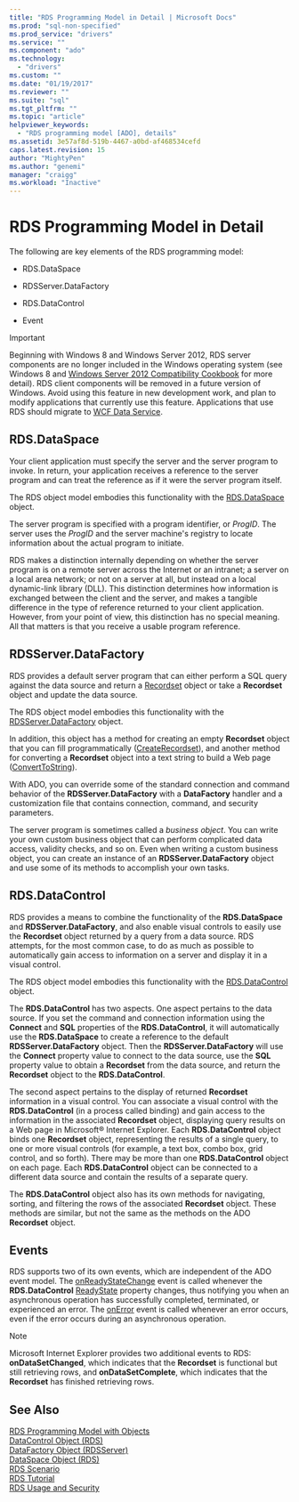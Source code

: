 ```yaml
---
title: "RDS Programming Model in Detail | Microsoft Docs"
ms.prod: "sql-non-specified"
ms.prod_service: "drivers"
ms.service: ""
ms.component: "ado"
ms.technology:
  - "drivers"
ms.custom: ""
ms.date: "01/19/2017"
ms.reviewer: ""
ms.suite: "sql"
ms.tgt_pltfrm: ""
ms.topic: "article"
helpviewer_keywords: 
  - "RDS programming model [ADO], details"
ms.assetid: 3e57af8d-519b-4467-a0bd-af468534cefd
caps.latest.revision: 15
author: "MightyPen"
ms.author: "genemi"
manager: "craigg"
ms.workload: "Inactive"
---
```

# RDS Programming Model in Detail
The following are key elements of the RDS programming model:  
  
-   RDS.DataSpace  
  
-   RDSServer.DataFactory  
  
-   RDS.DataControl  
  
-   Event  
  
> [!IMPORTANT]
>  Beginning with Windows 8 and Windows Server 2012, RDS server components are no longer included in the Windows operating system (see Windows 8 and [Windows Server 2012 Compatibility Cookbook](https://www.microsoft.com/en-us/download/details.aspx?id=27416) for more detail). RDS client components will be removed in a future version of Windows. Avoid using this feature in new development work, and plan to modify applications that currently use this feature. Applications that use RDS should migrate to [WCF Data Service](http://go.microsoft.com/fwlink/?LinkId=199565).  
  
## RDS.DataSpace  
 Your client application must specify the server and the server program to invoke. In return, your application receives a reference to the server program and can treat the reference as if it were the server program itself.  
  
 The RDS object model embodies this functionality with the [RDS.DataSpace](../../../ado/reference/rds-api/dataspace-object-rds.md) object.  
  
 The server program is specified with a program identifier, or *ProgID*. The server uses the *ProgID* and the server machine's registry to locate information about the actual program to initiate.  
  
 RDS makes a distinction internally depending on whether the server program is on a remote server across the Internet or an intranet; a server on a local area network; or not on a server at all, but instead on a local dynamic-link library (DLL). This distinction determines how information is exchanged between the client and the server, and makes a tangible difference in the type of reference returned to your client application. However, from your point of view, this distinction has no special meaning. All that matters is that you receive a usable program reference.  
  
## RDSServer.DataFactory  
 RDS provides a default server program that can either perform a SQL query against the data source and return a [Recordset](../../../ado/reference/ado-api/recordset-object-ado.md) object or take a **Recordset** object and update the data source.  
  
 The RDS object model embodies this functionality with the [RDSServer.DataFactory](../../../ado/reference/rds-api/datafactory-object-rdsserver.md) object.  
  
 In addition, this object has a method for creating an empty **Recordset** object that you can fill programmatically ([CreateRecordset](../../../ado/reference/rds-api/createrecordset-method-rds.md)), and another method for converting a **Recordset** object into a text string to build a Web page ([ConvertToString](../../../ado/reference/rds-api/converttostring-method-rds.md)).  
  
 With ADO, you can override some of the standard connection and command behavior of the **RDSServer.DataFactory** with a **DataFactory** handler and a customization file that contains connection, command, and security parameters.  
  
 The server program is sometimes called a *business object*. You can write your own custom business object that can perform complicated data access, validity checks, and so on. Even when writing a custom business object, you can create an instance of an **RDSServer.DataFactory** object and use some of its methods to accomplish your own tasks.  
  
## RDS.DataControl  
 RDS provides a means to combine the functionality of the **RDS.DataSpace** and **RDSServer.DataFactory**, and also enable visual controls to easily use the **Recordset** object returned by a query from a data source. RDS attempts, for the most common case, to do as much as possible to automatically gain access to information on a server and display it in a visual control.  
  
 The RDS object model embodies this functionality with the [RDS.DataControl](../../../ado/reference/rds-api/datacontrol-object-rds.md) object.  
  
 The **RDS.DataControl** has two aspects. One aspect pertains to the data source. If you set the command and connection information using the **Connect** and **SQL** properties of the **RDS.DataControl**, it will automatically use the **RDS.DataSpace** to create a reference to the default **RDSServer.DataFactory** object. Then the **RDSServer.DataFactory** will use the **Connect** property value to connect to the data source, use the **SQL** property value to obtain a **Recordset** from the data source, and return the **Recordset** object to the **RDS.DataControl**.  
  
 The second aspect pertains to the display of returned **Recordset** information in a visual control. You can associate a visual control with the **RDS.DataControl** (in a process called binding) and gain access to the information in the associated **Recordset** object, displaying query results on a Web page in Microsoft® Internet Explorer. Each **RDS.DataControl** object binds one **Recordset** object, representing the results of a single query, to one or more visual controls (for example, a text box, combo box, grid control, and so forth). There may be more than one **RDS.DataControl** object on each page. Each **RDS.DataControl** object can be connected to a different data source and contain the results of a separate query.  
  
 The **RDS.DataControl** object also has its own methods for navigating, sorting, and filtering the rows of the associated **Recordset** object. These methods are similar, but not the same as the methods on the ADO **Recordset** object.  
  
## Events  
 RDS supports two of its own events, which are independent of the ADO event model. The [onReadyStateChange](../../../ado/reference/rds-api/onreadystatechange-event-rds.md) event is called whenever the **RDS.DataControl** [ReadyState](../../../ado/reference/rds-api/readystate-property-rds.md) property changes, thus notifying you when an asynchronous operation has successfully completed, terminated, or experienced an error. The [onError](../../../ado/reference/rds-api/onerror-event-rds.md) event is called whenever an error occurs, even if the error occurs during an asynchronous operation.  
  
> [!NOTE]
>  Microsoft Internet Explorer provides two additional events to RDS: **onDataSetChanged**, which indicates that the **Recordset** is functional but still retrieving rows, and **onDataSetComplete**, which indicates that the **Recordset** has finished retrieving rows.  
  
## See Also  
 [RDS Programming Model with Objects](../../../ado/guide/remote-data-service/rds-programming-model-with-objects.md)   
 [DataControl Object (RDS)](../../../ado/reference/rds-api/datacontrol-object-rds.md)   
 [DataFactory Object (RDSServer)](../../../ado/reference/rds-api/datafactory-object-rdsserver.md)   
 [DataSpace Object (RDS)](../../../ado/reference/rds-api/dataspace-object-rds.md)   
 [RDS Scenario](../../../ado/guide/remote-data-service/rds-scenario.md)   
 [RDS Tutorial](../../../ado/guide/remote-data-service/rds-tutorial.md)   
 [RDS Usage and Security](../../../ado/guide/remote-data-service/rds-usage-and-security.md)



